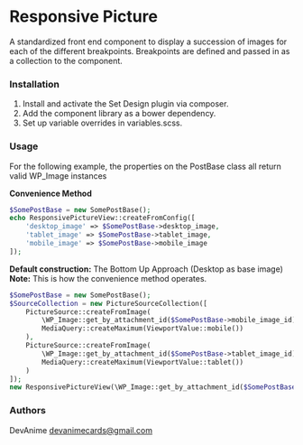 # Responsive Picture #
A standardized front end component to display a succession of images for each of the different breakpoints.
Breakpoints are defined and passed in as a collection to the component.

### Installation ###
1. Install and activate the Set Design plugin via composer.
2. Add the component library as a bower dependency.
3. Set up variable overrides in variables.scss.

### Usage ###
For the following example, the properties on the PostBase class all return valid WP_Image instances

**Convenience Method**

```php
$SomePostBase = new SomePostBase();
echo ResponsivePictureView::createFromConfig([
    'desktop_image' => $SomePostBase->desktop_image,
    'tablet_image' => $SomePostBase->tablet_image,
    'mobile_image' => $SomePostBase->mobile_image
]);
```

**Default construction:** The Bottom Up Approach (Desktop as base image)
**Note:** This is how the convenience method operates.

```php
$SomePostBase = new SomePostBase();
$SourceCollection = new PictureSourceCollection([
    PictureSource::createFromImage(
        \WP_Image::get_by_attachment_id($SomePostBase->mobile_image_id),
        MediaQuery::createMaximum(ViewportValue::mobile())
    ),
    PictureSource::createFromImage(
        \WP_Image::get_by_attachment_id($SomePostBase->tablet_image_id),
        MediaQuery::createMaximum(ViewportValue::tablet())
    )
]);
new ResponsivePictureView(\WP_Image::get_by_attachment_id($SomePostBase->desktop_image_id), $SourceCollection);
```

### Authors ###
DevAnime <devanimecards@gmail.com>
